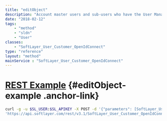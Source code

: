 ```yaml
---
title: "editObject"
description: "Account master users and sub-users who have the User Manage permission in the SoftLayer customer portal can update other user's information. Use editObject() if you wish to edit a single user account. Users who do not have the User Manage permission can only update their own information. "
date: "2018-02-12"
tags:
    - "method"
    - "sldn"
    - "User"
classes:
    - "SoftLayer_User_Customer_OpenIdConnect"
type: "reference"
layout: "method"
mainService : "SoftLayer_User_Customer_OpenIdConnect"
---
```


# [REST Example](#editObject-example) <a href="/article/rest/"><i class="fas fa-question"></i></a> {#editObject-example .anchor-link} 
```bash
curl -g -u $SL_USER:$SL_APIKEY -X POST -d '{"parameters": [SoftLayer_User_Customer]}' \
'https://api.softlayer.com/rest/v3.1/SoftLayer_User_Customer_OpenIdConnect/{SoftLayer_User_Customer_OpenIdConnectID}/editObject'
```
